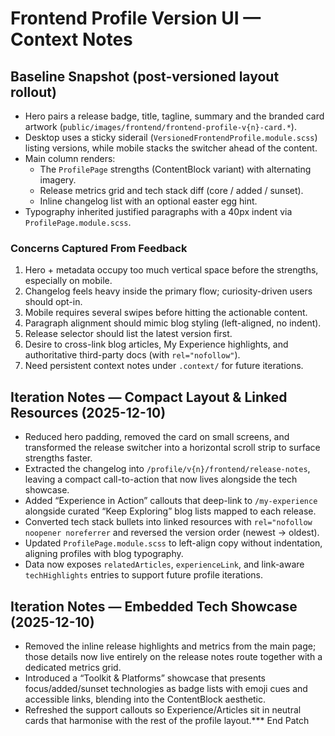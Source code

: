 # Frontend Profile Version UI — Context Notes

## Baseline Snapshot (post-versioned layout rollout)
- Hero pairs a release badge, title, tagline, summary and the branded card artwork (`public/images/frontend/frontend-profile-v{n}-card.*`).
- Desktop uses a sticky siderail (`VersionedFrontendProfile.module.scss`) listing versions, while mobile stacks the switcher ahead of the content.
- Main column renders:
  - The `ProfilePage` strengths (ContentBlock variant) with alternating imagery.
  - Release metrics grid and tech stack diff (core / added / sunset).
  - Inline changelog list with an optional easter egg hint.
- Typography inherited justified paragraphs with a 40px indent via `ProfilePage.module.scss`.

### Concerns Captured From Feedback
1. Hero + metadata occupy too much vertical space before the strengths, especially on mobile.
2. Changelog feels heavy inside the primary flow; curiosity-driven users should opt-in.
3. Mobile requires several swipes before hitting the actionable content.
4. Paragraph alignment should mimic blog styling (left-aligned, no indent).
5. Release selector should list the latest version first.
6. Desire to cross-link blog articles, My Experience highlights, and authoritative third-party docs (with `rel="nofollow"`).
7. Need persistent context notes under `.context/` for future iterations.

## Iteration Notes — Compact Layout & Linked Resources (2025-12-10)
- Reduced hero padding, removed the card on small screens, and transformed the release switcher into a horizontal scroll strip to surface strengths faster.
- Extracted the changelog into `/profile/v{n}/frontend/release-notes`, leaving a compact call-to-action that now lives alongside the tech showcase.
- Added “Experience in Action” callouts that deep-link to `/my-experience` alongside curated “Keep Exploring” blog lists mapped to each release.
- Converted tech stack bullets into linked resources with `rel="nofollow noopener noreferrer` and reversed the version order (newest → oldest).
- Updated `ProfilePage.module.scss` to left-align copy without indentation, aligning profiles with blog typography.
- Data now exposes `relatedArticles`, `experienceLink`, and link-aware `techHighlights` entries to support future profile iterations.

## Iteration Notes — Embedded Tech Showcase (2025-12-10)
- Removed the inline release highlights and metrics from the main page; those details now live entirely on the release notes route together with a dedicated metrics grid.
- Introduced a “Toolkit & Platforms” showcase that presents focus/added/sunset technologies as badge lists with emoji cues and accessible links, blending into the ContentBlock aesthetic.
- Refreshed the support callouts so Experience/Articles sit in neutral cards that harmonise with the rest of the profile layout.*** End Patch
